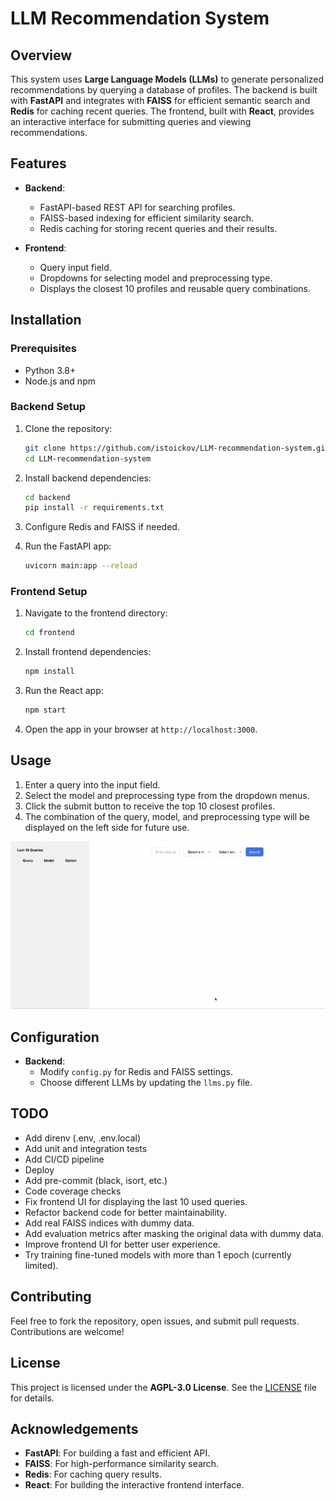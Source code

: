 # LLM Recommendation System

## Overview

This system uses **Large Language Models (LLMs)** to generate personalized recommendations by querying a database of profiles. The backend is built with **FastAPI** and integrates with **FAISS** for efficient semantic search and **Redis** for caching recent queries. The frontend, built with **React**, provides an interactive interface for submitting queries and viewing recommendations.

## Features

- **Backend**:
  - FastAPI-based REST API for searching profiles.
  - FAISS-based indexing for efficient similarity search.
  - Redis caching for storing recent queries and their results.

- **Frontend**:
  - Query input field.
  - Dropdowns for selecting model and preprocessing type.
  - Displays the closest 10 profiles and reusable query combinations.

## Installation

### Prerequisites

- Python 3.8+
- Node.js and npm

### Backend Setup

1. Clone the repository:
    ```bash
    git clone https://github.com/istoickov/LLM-recommendation-system.git
    cd LLM-recommendation-system
    ```

2. Install backend dependencies:
    ```bash
    cd backend
    pip install -r requirements.txt
    ```

3. Configure Redis and FAISS if needed.

4. Run the FastAPI app:
    ```bash
    uvicorn main:app --reload
    ```

### Frontend Setup

1. Navigate to the frontend directory:
    ```bash
    cd frontend
    ```

2. Install frontend dependencies:
    ```bash
    npm install
    ```

3. Run the React app:
    ```bash
    npm start
    ```

4. Open the app in your browser at `http://localhost:3000`.

## Usage

1. Enter a query into the input field.
2. Select the model and preprocessing type from the dropdown menus.
3. Click the submit button to receive the top 10 closest profiles.
4. The combination of the query, model, and preprocessing type will be displayed on the left side for future use.

![Demo](demo.webp)

## Configuration

- **Backend**:
  - Modify `config.py` for Redis and FAISS settings.
  - Choose different LLMs by updating the `llms.py` file.

## TODO

- Add direnv (.env, .env.local)
- Add unit and integration tests
- Add CI/CD pipeline
- Deploy
- Add pre-commit (black, isort, etc.)
- Code coverage checks
- Fix frontend UI for displaying the last 10 used queries.
- Refactor backend code for better maintainability.
- Add real FAISS indices with dummy data.
- Add evaluation metrics after masking the original data with dummy data.
- Improve frontend UI for better user experience.
- Try training fine-tuned models with more than 1 epoch (currently limited).

## Contributing

Feel free to fork the repository, open issues, and submit pull requests. Contributions are welcome!

## License

This project is licensed under the **AGPL-3.0 License**. See the [LICENSE](LICENSE) file for details.

## Acknowledgements

- **FastAPI**: For building a fast and efficient API.
- **FAISS**: For high-performance similarity search.
- **Redis**: For caching query results.
- **React**: For building the interactive frontend interface.
